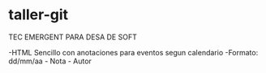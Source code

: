 # taller-git


TEC EMERGENT PARA DESA DE SOFT

-HTML Sencillo con anotaciones para eventos segun calendario
-Formato: dd/mm/aa - Nota - Autor